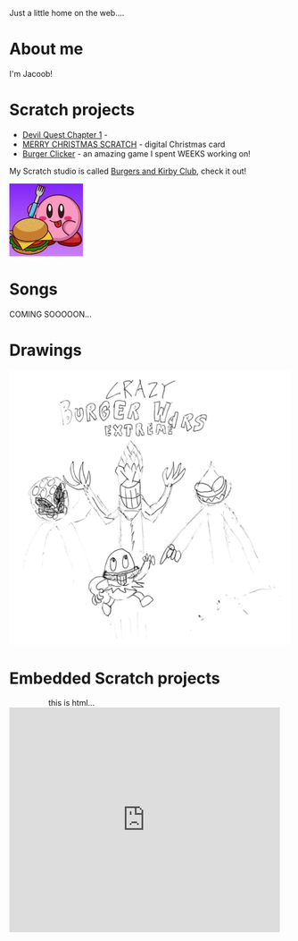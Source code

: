 Just a little home on the web....

# About me

I'm Jacoob!

# Scratch projects

- [Devil Quest Chapter 1](https://scratch.mit.edu/projects/355097652/) - 
- [MERRY CHRISTMAS SCRATCH](https://scratch.mit.edu/projects/350113988/) - digital Christmas card
- [Burger Clicker](https://scratch.mit.edu/projects/355849341/) - an amazing game I spent WEEKS working on!

My Scratch studio is called [Burgers and Kirby Club](https://scratch.mit.edu/studios/25395189/), check it out!

![](burgers_and_kirby_club.png)

# Songs

COMING SOOOOON...

# Drawings

![burger wars](burger_wars.png "Crazy Burger Wars")

# Embedded Scratch projects

<div style="margin-left: 5em;">this is html...</div>

<iframe allowtransparency="true" width="485" height="402" src="https://scratch.mit.edu/projects/355097652/embed" frameborder="0" allowfullscreen></iframe>
